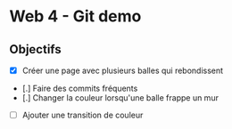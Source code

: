 # Web 4 - Git demo

## Objectifs

- [x] Créer une page avec plusieurs balles qui rebondissent
- [.] Faire des commits fréquents
- [.] Changer la couleur lorsqu'une balle frappe un mur
- [ ] Ajouter une transition de couleur